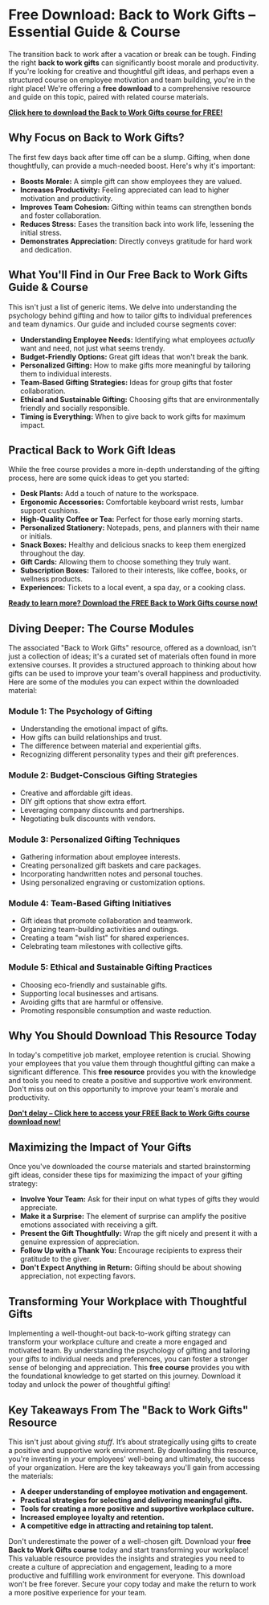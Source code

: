 # Free Download: Back to Work Gifts – Essential Guide & Course

The transition back to work after a vacation or break can be tough. Finding the right **back to work gifts** can significantly boost morale and productivity. If you're looking for creative and thoughtful gift ideas, and perhaps even a structured course on employee motivation and team building, you're in the right place! We're offering a **free download** to a comprehensive resource and guide on this topic, paired with related course materials.

[**Click here to download the Back to Work Gifts course for FREE!**](https://udemywork.com/back-to-work-gifts)

## Why Focus on Back to Work Gifts?

The first few days back after time off can be a slump. Gifting, when done thoughtfully, can provide a much-needed boost. Here's why it's important:

*   **Boosts Morale:** A simple gift can show employees they are valued.
*   **Increases Productivity:** Feeling appreciated can lead to higher motivation and productivity.
*   **Improves Team Cohesion:** Gifting within teams can strengthen bonds and foster collaboration.
*   **Reduces Stress:** Eases the transition back into work life, lessening the initial stress.
*   **Demonstrates Appreciation:** Directly conveys gratitude for hard work and dedication.

## What You'll Find in Our Free Back to Work Gifts Guide & Course

This isn't just a list of generic items. We delve into understanding the psychology behind gifting and how to tailor gifts to individual preferences and team dynamics. Our guide and included course segments cover:

*   **Understanding Employee Needs:** Identifying what employees *actually* want and need, not just what seems trendy.
*   **Budget-Friendly Options:** Great gift ideas that won't break the bank.
*   **Personalized Gifting:** How to make gifts more meaningful by tailoring them to individual interests.
*   **Team-Based Gifting Strategies:** Ideas for group gifts that foster collaboration.
*   **Ethical and Sustainable Gifting:** Choosing gifts that are environmentally friendly and socially responsible.
*   **Timing is Everything:** When to give back to work gifts for maximum impact.

## Practical Back to Work Gift Ideas

While the free course provides a more in-depth understanding of the gifting process, here are some quick ideas to get you started:

*   **Desk Plants:** Add a touch of nature to the workspace.
*   **Ergonomic Accessories:** Comfortable keyboard wrist rests, lumbar support cushions.
*   **High-Quality Coffee or Tea:** Perfect for those early morning starts.
*   **Personalized Stationery:** Notepads, pens, and planners with their name or initials.
*   **Snack Boxes:** Healthy and delicious snacks to keep them energized throughout the day.
*   **Gift Cards:** Allowing them to choose something they truly want.
*   **Subscription Boxes:** Tailored to their interests, like coffee, books, or wellness products.
*   **Experiences:** Tickets to a local event, a spa day, or a cooking class.

[**Ready to learn more? Download the FREE Back to Work Gifts course now!**](https://udemywork.com/back-to-work-gifts)

## Diving Deeper: The Course Modules

The associated "Back to Work Gifts" resource, offered as a download, isn't just a collection of ideas; it's a curated set of materials often found in more extensive courses. It provides a structured approach to thinking about how gifts can be used to improve your team's overall happiness and productivity. Here are some of the modules you can expect within the downloaded material:

### Module 1: The Psychology of Gifting

*   Understanding the emotional impact of gifts.
*   How gifts can build relationships and trust.
*   The difference between material and experiential gifts.
*   Recognizing different personality types and their gift preferences.

### Module 2: Budget-Conscious Gifting Strategies

*   Creative and affordable gift ideas.
*   DIY gift options that show extra effort.
*   Leveraging company discounts and partnerships.
*   Negotiating bulk discounts with vendors.

### Module 3: Personalized Gifting Techniques

*   Gathering information about employee interests.
*   Creating personalized gift baskets and care packages.
*   Incorporating handwritten notes and personal touches.
*   Using personalized engraving or customization options.

### Module 4: Team-Based Gifting Initiatives

*   Gift ideas that promote collaboration and teamwork.
*   Organizing team-building activities and outings.
*   Creating a team "wish list" for shared experiences.
*   Celebrating team milestones with collective gifts.

### Module 5: Ethical and Sustainable Gifting Practices

*   Choosing eco-friendly and sustainable gifts.
*   Supporting local businesses and artisans.
*   Avoiding gifts that are harmful or offensive.
*   Promoting responsible consumption and waste reduction.

## Why You Should Download This Resource Today

In today's competitive job market, employee retention is crucial. Showing your employees that you value them through thoughtful gifting can make a significant difference. This **free resource** provides you with the knowledge and tools you need to create a positive and supportive work environment. Don't miss out on this opportunity to improve your team's morale and productivity.

[**Don't delay – Click here to access your FREE Back to Work Gifts course download now!**](https://udemywork.com/back-to-work-gifts)

## Maximizing the Impact of Your Gifts

Once you've downloaded the course materials and started brainstorming gift ideas, consider these tips for maximizing the impact of your gifting strategy:

*   **Involve Your Team:** Ask for their input on what types of gifts they would appreciate.
*   **Make it a Surprise:** The element of surprise can amplify the positive emotions associated with receiving a gift.
*   **Present the Gift Thoughtfully:** Wrap the gift nicely and present it with a genuine expression of appreciation.
*   **Follow Up with a Thank You:** Encourage recipients to express their gratitude to the giver.
*   **Don't Expect Anything in Return:** Gifting should be about showing appreciation, not expecting favors.

## Transforming Your Workplace with Thoughtful Gifts

Implementing a well-thought-out back-to-work gifting strategy can transform your workplace culture and create a more engaged and motivated team. By understanding the psychology of gifting and tailoring your gifts to individual needs and preferences, you can foster a stronger sense of belonging and appreciation. This **free course** provides you with the foundational knowledge to get started on this journey. Download it today and unlock the power of thoughtful gifting!

## Key Takeaways From The "Back to Work Gifts" Resource

This isn't just about giving *stuff*. It’s about strategically using gifts to create a positive and supportive work environment. By downloading this resource, you're investing in your employees' well-being and ultimately, the success of your organization. Here are the key takeaways you'll gain from accessing the materials:

*   **A deeper understanding of employee motivation and engagement.**
*   **Practical strategies for selecting and delivering meaningful gifts.**
*   **Tools for creating a more positive and supportive workplace culture.**
*   **Increased employee loyalty and retention.**
*   **A competitive edge in attracting and retaining top talent.**

Don't underestimate the power of a well-chosen gift. Download your **free Back to Work Gifts course** today and start transforming your workplace! This valuable resource provides the insights and strategies you need to create a culture of appreciation and engagement, leading to a more productive and fulfilling work environment for everyone. This download won't be free forever. Secure your copy today and make the return to work a more positive experience for your team.
